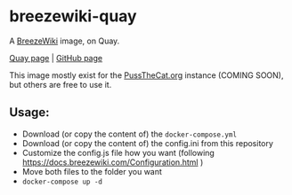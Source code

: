 # breezewiki-quay

A [BreezeWiki](https://gitdab.com/cadence/breezewiki) image, on Quay.

[Quay page](https://quay.io/repository/pussthecatorg/breezewiki) | [GitHub page](https://github.com/PussTheCat-org/docker-breezewiki-quay)

This image mostly exist for the [PussTheCat.org](https://pussthecat.org/) instance (COMING SOON), but others are free to use it.

## Usage:

- Download (or copy the content of) the `docker-compose.yml` 
- Download (or copy the content of) the config.ini from this repository
- Customize the config.js file how you want (following https://docs.breezewiki.com/Configuration.html )
- Move both files to the folder you want
- `docker-compose up -d`
